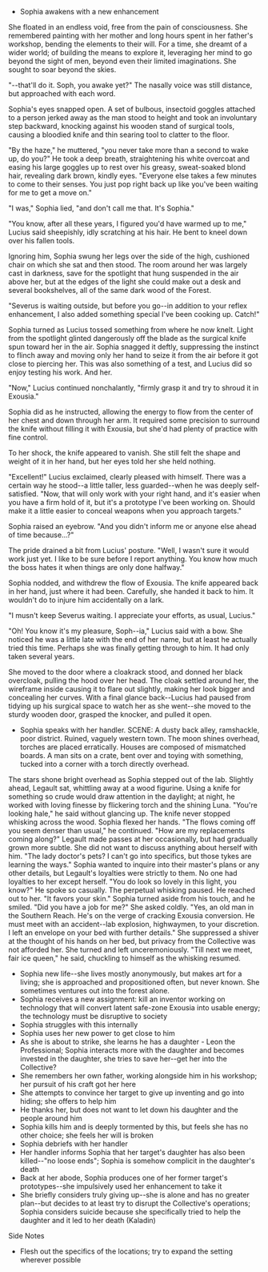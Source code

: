 - Sophia awakens with a new enhancement

She floated in an endless void, free from the pain of consciousness. She remembered painting with her mother and long hours spent in her father's workshop, bending the elements to their will. For a time, she dreamt of a wider world; of building the means to explore it, leveraging her mind to go beyond the sight of men, beyond even their limited imaginations. She sought to soar beyond the skies.

"--that'll do it. Soph, you awake yet?" The nasally voice was still distance, but approached with each word.

Sophia's eyes snapped open. A set of bulbous, insectoid goggles attached to a person jerked away as the man stood to height and took an involuntary step backward, knocking against his wooden stand of surgical tools, causing a bloodied knife and thin searing tool to clatter to the floor.

"By the haze," he muttered, "you never take more than a second to wake up, do you?" He took a deep breath, straightening his white overcoat and easing his large goggles up to rest over his greasy, sweat-soaked blond hair, revealing dark brown, kindly eyes. "Everyone else takes a few minutes to come to their senses. You just pop right back up like you've been waiting for me to get a move on."

"I was," Sophia lied, "and don't call me that. It's Sophia."

"You know, after all these years, I figured you'd have warmed up to me," Lucius said sheepishly, idly scratching at his hair. He bent to kneel down over his fallen tools.

Ignoring him, Sophia swung her legs over the side of the high, cushioned chair on which she sat and then stood. The room around her was largely cast in darkness, save for the spotlight that hung suspended in the air above her, but at the edges of the light she could make out a desk and several bookshelves, all of the same dark wood of the Forest.

"Severus is waiting outside, but before you go--in addition to your reflex enhancement, I also added something special I've been cooking up. Catch!"

Sophia turned as Lucius tossed something from where he now knelt. Light from the spotlight glinted dangerously off the blade as the surgical knife spun toward her in the air. Sophia snagged it deftly, suppressing the instinct to flinch away and moving only her hand to seize it from the air before it got close to piercing her. This was also something of a test, and Lucius did so enjoy testing his work. And her.

"Now," Lucius continued nonchalantly, "firmly grasp it and try to shroud it in Exousia."

Sophia did as he instructed, allowing the energy to flow from the center of her chest and down through her arm. It required some precision to surround the knife without filling it with Exousia, but she'd had plenty of practice with fine control.

To her shock, the knife appeared to vanish. She still felt the shape and weight of it in her hand, but her eyes told her she held nothing.

"Excellent!" Lucius exclaimed, clearly pleased with himself. There was a certain way he stood--a little taller, less guarded--when he was deeply self-satisfied. "Now, that will only work with your right hand, and it's easier when you have a firm hold of it, but it's a prototype I've been working on. Should make it a little easier to conceal weapons when you approach targets."

Sophia raised an eyebrow. "And you didn't inform me or anyone else ahead of time because...?"

The pride drained a bit from Lucius' posture. "Well, I wasn't sure it would work just yet. I like to be sure before I report anything. You know how much the boss hates it when things are only done halfway."

Sophia nodded, and withdrew the flow of Exousia. The knife appeared back in her hand, just where it had been. Carefully, she handed it back to him. It wouldn't do to injure him accidentally on a lark.

"I musn't keep Severus waiting. I appreciate your efforts, as usual, Lucius."

"Oh! You know it's my pleasure, Soph--ia," Lucius said with a bow. She noticed he was a little late with the end of her name, but at least he actually tried this time. Perhaps she was finally getting through to him. It had only taken several years.

She moved to the door where a cloakrack stood, and donned her black overcloak, pulling the hood over her head. The cloak settled around her, the wireframe inside causing it to flare out slightly, making her look bigger and concealing her curves. With a final glance back--Lucius had paused from tidying up his surgical space to watch her as she went--she moved to the sturdy wooden door, grasped the knocker, and pulled it open.

- Sophia speaks with her handler.
SCENE: A dusty back alley, ramshackle, poor district. Ruined, vaguely western town. The moon shines overhead, torches are placed erratically. Houses are composed of mismatched boards. A man sits on a crate, bent over and toying with something, tucked into a corner with a torch directly overhead.

The stars shone bright overhead as Sophia stepped out of the lab. Slightly ahead, Legault sat, whittling away at a wood figurine. Using a knife for something so crude would draw attention in the daylight; at night, he worked with loving finesse by flickering torch and the shining Luna.
"You're looking hale," he said without glancing up. The knife never stopped whisking across the wood.
Sophia flexed her hands.
"The flows coming off you seem denser than usual," he continued.
"How are my replacements coming along?" Legault made passes at her occasionally, but had gradually grown more subtle. She did not want to discuss anything about herself with him.
"The lady doctor's pets? I can't go into specifics, but those tykes are learning the ways."
Sophia wanted to inquire into their master's plans or any other details, but Legault's loyalties were strictly to them. No one had loyalties to her except herself.
"You do look so lovely in this light, you know?" He spoke so casually. The perpetual whisking paused. He reached out to her. "It favors your skin."
Sophia turned aside from his touch, and he smiled.
"Did you have a job for me?" She asked coldly.
"Yes, an old man in the Southern Reach. He's on the verge of cracking Exousia conversion. He must meet with an accident--lab explosion, highwaymen, to your discretion. I left an envelope on your bed with further details."
She suppressed a shiver at the thought of his hands on her bed, but privacy from the Collective was not afforded her.
She turned and left unceremoniously.
"Till next we meet, fair ice queen," he said, chuckling to himself as the whisking resumed.

- Sophia new life--she lives mostly anonymously, but makes art for a living; she is approached and propositioned often, but never known. She sometimes ventures out into the forest alone.
- Sophia receives a new assignment: kill an inventor working on technology that will convert latent safe-zone Exousia into usable energy; the technology must be disruptive to society
- Sophia struggles with this internally
- Sophia uses her new power to get close to him
- As she is about to strike, she learns he has a daughter - Leon the Professional; Sophia interacts more with the daughter and becomes invested in the daughter, she tries to save her--get her into the Collective?
- She remembers her own father, working alongside him in his workshop; her pursuit of his craft got her here
- She attempts to convince her target to give up inventing and go into hiding; she offers to help him
- He thanks her, but does not want to let down his daughter and the people around him
- Sophia kills him and is deeply tormented by this, but feels she has no other choice; she feels her will is broken
- Sophia debriefs with her handler
- Her handler informs Sophia that her target's daughter has also been killed--"no loose ends"; Sophia is somehow complicit in the daughter's death
- Back at her abode, Sophia produces one of her former target's prototypes--she impulsively used her enhancement to take it
- She briefly considers truly giving up--she is alone and has no greater plan--but decides to at least try to disrupt the Collective's operations; Sophia considers suicide because she specifically tried to help the daughter and it led to her death (Kaladin)

Side Notes
- Flesh out the specifics of the locations; try to expand the setting wherever possible
